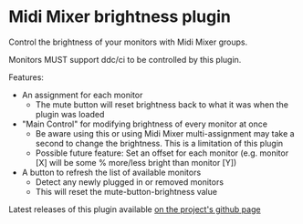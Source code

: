 # Midi Mixer brightness plugin

Control the brightness of your monitors with Midi Mixer groups.

Monitors MUST support ddc/ci to be controlled by this plugin.

Features:
- An assignment for each monitor
    - The mute button will reset brightness back to what it was when the plugin was loaded
- "Main Control" for modifying brightness of every monitor at once
    - Be aware using this or using Midi Mixer multi-assignment may take a second to change the brightness. This is a limitation of this plugin
    - Possible future feature: Set an offset for each monitor (e.g. monitor [X] will be some % more/less bright than monitor [Y])
- A button to refresh the list of available monitors
    - Detect any newly plugged in or removed monitors
    - This will reset the mute-button-brightness value

Latest releases of this plugin available [on the project's github page](https://github.com/Jaggernaut555/midi-mixer-brightness/releases/latest)
